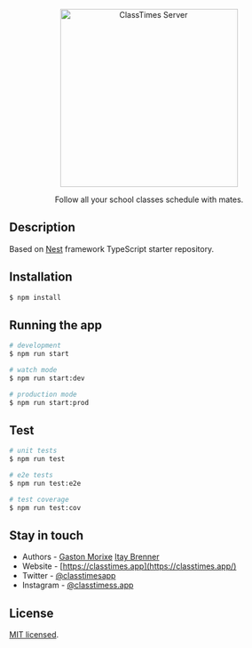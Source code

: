 <p align="center">
  <a href="https://classtimes.app/" target="blank"><img src="https://user-images.githubusercontent.com/637225/111040939-7ad62900-8414-11eb-8136-eed6bf9d0fdc.png" width="320" alt="ClassTimes Server" /></a>
</p>

[circleci-image]: https://img.shields.io/circleci/build/github/nestjs/nest/master?token=abc123def456
[circleci-url]: https://circleci.com/gh/nestjs/nest

  <p align="center">Follow all your school classes schedule with mates.</p>

## Description

Based on [Nest](https://github.com/nestjs/nest) framework TypeScript starter repository.

## Installation

```bash
$ npm install
```

## Running the app

```bash
# development
$ npm run start

# watch mode
$ npm run start:dev

# production mode
$ npm run start:prod
```

## Test

```bash
# unit tests
$ npm run test

# e2e tests
$ npm run test:e2e

# test coverage
$ npm run test:cov
```

## Stay in touch

- Authors - [Gaston Morixe](https://gastonmorixe.com) [Itay Brenner](https://twitter.com/itaybrenner)
- Website - [https://classtimes.app](https://classtimes.app/)
- Twitter - [@classtimesapp](https://twitter.com/classtimesapp)
- Instagram - [@classtimess.app](https://instagram.com/classtimes.app)

## License

[MIT licensed](LICENSE).
